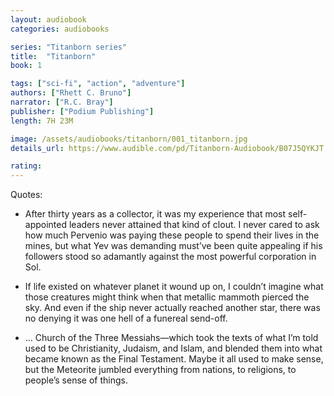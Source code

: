 ```yaml
---
layout: audiobook
categories: audiobooks

series: "Titanborn series"
title:  "Titanborn"
book: 1

tags: ["sci-fi", "action", "adventure"]
authors: ["Rhett C. Bruno"]
narrator: ["R.C. Bray"]
publisher: ["Podium Publishing"]
length: 7H 23M

image: /assets/audiobooks/titanborn/001_titanborn.jpg
details_url: https://www.audible.com/pd/Titanborn-Audiobook/B07J5QYKJT

rating: 
---
```



Quotes:

* After thirty years as a collector, it was my experience that most self-appointed leaders never attained that kind of clout. I never cared to ask how much Pervenio was paying these people to spend their lives in the mines, but what Yev was demanding must’ve been quite appealing if his followers stood so adamantly against the most powerful corporation in Sol.

* If life existed on whatever planet it wound up on, I couldn’t imagine what those creatures might think when that metallic mammoth pierced the sky. And even if the ship never actually reached another star, there was no denying it was one hell of a funereal send-off.

*  ... Church of the Three Messiahs—which took the texts of what I’m told used to be Christianity, Judaism, and Islam, and blended them into what became known as the Final Testament. Maybe it all used to make sense, but the Meteorite jumbled everything from nations, to religions, to people’s sense of things.
